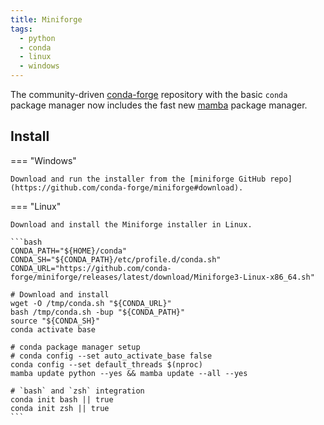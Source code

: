 ```yaml
---
title: Miniforge
tags:
  - python
  - conda
  - linux
  - windows
---
```


The community-driven [conda-forge](https://conda-forge.org/docs/user/introduction.html) repository with the basic `conda` package manager now includes the fast new [mamba](https://github.com/mamba-org/mamba) package manager.

## Install

=== "Windows"

    Download and run the installer from the [miniforge GitHub repo](https://github.com/conda-forge/miniforge#download).

=== "Linux"

    Download and install the Miniforge installer in Linux.

    ```bash
    CONDA_PATH="${HOME}/conda"
    CONDA_SH="${CONDA_PATH}/etc/profile.d/conda.sh"
    CONDA_URL="https://github.com/conda-forge/miniforge/releases/latest/download/Miniforge3-Linux-x86_64.sh"

    # Download and install
    wget -O /tmp/conda.sh "${CONDA_URL}"
    bash /tmp/conda.sh -bup "${CONDA_PATH}"
    source "${CONDA_SH}"
    conda activate base

    # conda package manager setup
    # conda config --set auto_activate_base false
    conda config --set default_threads $(nproc)
    mamba update python --yes && mamba update --all --yes

    # `bash` and `zsh` integration
    conda init bash || true
    conda init zsh || true
    ```
